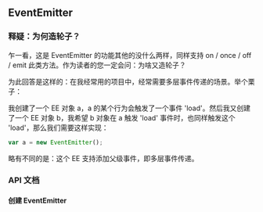 ## EventEmitter

### 释疑：为何造轮子？

乍一看，这是 EventEmitter 的功能其他的没什么两样，同样支持 on / once / off / emit 此类方法。作为读者的您一定会问：为啥又造轮子？

为此回答是这样的：在我经常用的项目中，经常需要多层事件传递的场景。举个栗子：

我创建了一个 EE 对象 a，a 的某个行为会触发了一个事件 'load'。然后我又创建了一个 EE 对象 b，我希望 b 对象在 a 触发 'load' 事件时，也同样触发这个 'load'，那么我们需要这样实现：

```js
var a = new EventEmitter();

```

略有不同的是：这个 EE 支持添加父级事件，即多层事件传递。






### API 文档

#### 创建 EventEmitter

```
```


